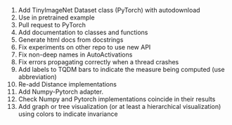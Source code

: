 1. Add TinyImageNet Dataset class (PyTorch) with autodownload
2. Use in pretrained example
3. Pull request to PyTorch
4. Add documentation to classes and functions
5. Generate html docs from docstrings
6. Fix experiments on other repo to use new API
7. Fix non-deep names in AutoActivations 
8. Fix errors propagating correctly when a thread crashes
9. Add labels to TQDM bars to indicate the measure being computed (use abbreviation)
10. Re-add Distance implementations
11. Add Numpy-Pytorch adapter. 
12. Check Numpy and Pytorch implementations coincide in their results
13. Add graph or tree visualization (or at least a hierarchical visualization) using colors to indicate invariance
